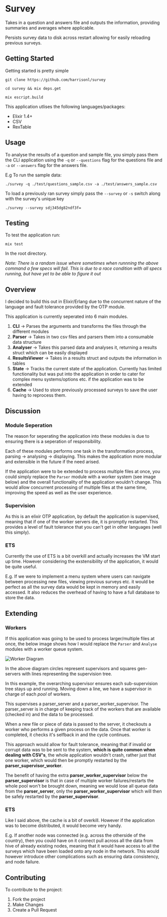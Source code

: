 # Survey

Takes in a question and answers file and outputs the information, providing summaries and averages where applicable.

Persists survey data to disk across restart allowing for easily reloading previous surveys.

## Getting Started
Getting started is pretty simple

`git clone https://github.com/harrisonl/survey`

`cd survey && mix deps.get`

`mix escript.build`

This application utlises the following languages/packages:

* Elixir 1.4+
* CSV
* RexTable

## Usage

To analyse the results of a question and sample file, you simply pass them the CLI application 
using the `-q` or `--questions` flag for the questions file and `-a` or `--answers` flag for the answers file.

E.g To run the sample data:

`./survey -q ./test/questions_sample.csv -a ./test/answers_sample.csv`

To load a previously ran survey simply pass the `--survey` or `-s` switch along with the survey's unique key

`./survey --survey sdj345dg82ndf3f=`

## Testing

To test the application run:

`mix test`

In the root directory.

*Note: There is a random issue where sometimes when runnning the above command a few specs will fail. This is due to a race condition with all specs running, but have yet to be able to figure it out*

## Overview

I decided to build this out in Elixir/Erlang due to the concurrent nature of the language and fault tolerance provided by
the OTP module.

This application is currently seperated into 6 main modules.

1. **CLI** -> Parses the arguments and transforms the files through the different modules
2. **Parser** -> Takes in two csv files and parsers them into a consumable data structure
3. **Analyser** -> Takes this parsed data and analyses it, returning a results struct which can be easily displayed
4. **ResultsViewer** -> Takes in a results struct and outputs the information in tables
5. **State** -> Tracks the current state of the application. Currently has limited functionality but was put into the application in order to cater for complex menu systems/options etc. if the application was to be extended
6. **Cache** -> Used to store previously processed surveys to save the user having to reprocess them.

## Discussion

### Module Seperation
The reason for seperating the application into these modules is due to ensuring there is a seperation of responsibility. 

Each of these modules performs one task in the transformation process, parsing -> analysing -> displaying. This makes the application more modular and extensible in the future if the need arised.

If the application were to be extended to process multiple files at once, you could simply replace the `Parser` module with a worker system (see image below) and the overall functionality of the application wouldn't change. This would allow concurrent processing of multiple files at the same time, improving the speed as well as the user experience.


### Supervision
As this is an elixir OTP application, by default the application is supervised, meaning that if one of the worker servers die, it is promptly restarted. This provides a level of fault tolerance that you can't get in other languages (well this simply).

### ETS
Currently the use of ETS is a bit overkill and actually increases the VM start up time. However considering the exstensibility of the application, it would be quite useful.

E.g. If we were to implement a menu system where users can navigate between processing new files, viewing previous surveys etc. it would be perfect as all the survey data would be kept in memory and easily accessed. It also reduces the overhead of having to have a full database to store the data.

## Extending

### Workers
If this application was going to be used to process larger/multiple files at once, the below image shows how I would replace the `Parser` and `Analyse` modules with a worker queue system. 

![Worker Diagram](https://i.imgur.com/0tQ0n1b.jpg)

In the above diagram circles represent supervisors and squares gen-servers with lines representing the supervision tree. 

In this example, the overarching supervisor ensures each sub-supervision tree stays up and running. Moving down a line, we have a supervisor in charge of each *pool* of workers. 

This supervises a parser_server and a parser_worker_supervisor. The parser_server is in charge of keeping track of the workers that are available (checked in) and the data to be processed. 

When a new file or piece of data is passed to the server, it checkouts a worker who performs a given process on the data. Once that worker is completed, it checks it's selfback in and the cycle continues.

This approach would allow for fault tolerance, meaning that if invalid or corrupt data was to be sent to the system, **which is quite common when dealing with CSV's**, the whole application wouldn't crash, rather just that one worker, which would then be promptly restarted by the **parser_supervisor_worker**. 

The benefit of having the extra **parser_worker_supervisor** below the **parser_supervisor** is that in case of multiple worker failures/restarts the whole pool won't be brought down, meaning we would lose all queue data from the **parser_server**, only the **parser_worker_supervisor** which will then be safely restarted by the **parser_supervisor**.

### ETS
Like I said above, the cache is a bit of overkill. However if the application was to become distributed, it would become very handy.

E.g. If another node was connected (e.g. across the otherside of the country), then you could have on it connect pull across all the data from hive of already existing nodes, meaning that it would have access to all the surveys which have been loaded onto any node in the network. This would however introduce other complications such as ensuring data consistency, and node failure.

## Contributing

To contribute to the project:

1. Fork the project
2. Make Changes
3. Create a Pull Request
